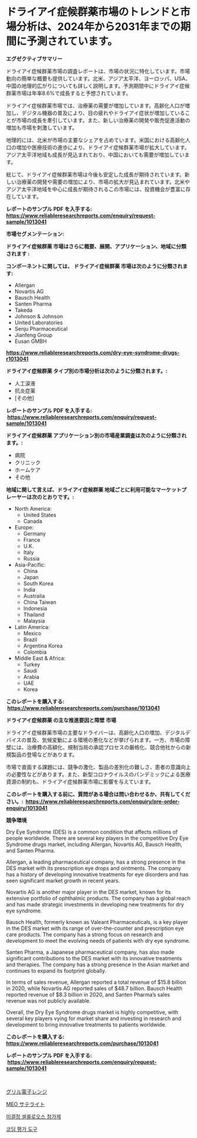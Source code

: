 <p><h1>ドライアイ症候群薬市場のトレンドと市場分析は、2024年から2031年までの期間に予測されています。</h1></p><p><strong>エグゼクティブサマリー</strong></p>
<p><p>ドライアイ症候群薬市場の調査レポートは、市場の状況に特化しています。市場動向の簡単な概要も提供しています。北米、アジア太平洋、ヨーロッパ、USA、中国の地理的広がりについても詳しく説明します。予測期間中にドライアイ症候群薬市場は年率8.6%で成長すると予想されています。</p><p>ドライアイ症候群薬市場では、治療薬の需要が増加しています。高齢化人口が増加し、デジタル機器の普及により、目の疲れやドライアイ症状が増加していることが市場の成長を牽引しています。また、新しい治療薬の開発や販売促進活動の増加も市場を刺激しています。</p><p>地理的には、北米が市場の主要なシェアを占めています。米国における高齢化人口の増加や医療技術の進歩により、ドライアイ症候群薬市場が拡大しています。アジア太平洋地域も成長が見込まれており、中国においても需要が増加しています。</p><p>総じて、ドライアイ症候群薬市場は今後も安定した成長が期待されています。新しい治療薬の開発や需要の増加により、市場の拡大が見込まれています。北米やアジア太平洋地域を中心に成長が期待されるこの市場には、投資機会が豊富に存在しています。</p></p>
<p><strong>レポートのサンプル PDF を入手する: <a href="https://www.reliableresearchreports.com/enquiry/request-sample/1013041">https://www.reliableresearchreports.com/enquiry/request-sample/1013041</a></strong></p>
<p><strong>市場セグメンテーション:</strong></p>
<p><strong> ドライアイ症候群薬 市場はさらに概要、展開、アプリケーション、地域に分類されます :</strong></p>
<p><strong>コンポーネントに関しては、 ドライアイ症候群薬 市場は次のように分類されます: &nbsp;</strong></p>
<p><ul><li>Allergan</li><li>Novartis AG</li><li>Bausch Health</li><li>Santen Pharma</li><li>Takeda</li><li>Johnson & Johnson</li><li>United Laboratories</li><li>Senju Pharmaceutical</li><li>Jianfeng Group</li><li>Eusan GMBH</li></ul></p>
<p><strong><a href="https://www.reliableresearchreports.com/dry-eye-syndrome-drugs-r1013041">https://www.reliableresearchreports.com/dry-eye-syndrome-drugs-r1013041</a></strong></p>
<p><strong> ドライアイ症候群薬 タイプ別の市場分析は次のように分類されます。:</strong></p>
<p><ul><li>人工涙液</li><li>抗炎症薬</li><li>[その他]</li></ul></p>
<p><strong>レポートのサンプル PDF を入手する: &nbsp;<a href="https://www.reliableresearchreports.com/enquiry/request-sample/1013041">https://www.reliableresearchreports.com/enquiry/request-sample/1013041</a></strong></p>
<p><strong> ドライアイ症候群薬 アプリケーション別の市場産業調査は次のように分類されます。:</strong></p>
<p><ul><li>病院</li><li>クリニック</li><li>ホームケア</li><li>その他</li></ul></p>
<p><strong>地域に関して言えば、ドライアイ症候群薬 地域ごとに利用可能なマーケットプレーヤーは次のとおりです。:</strong></p>
<p><ul>
    <li>
        North America:
        <ul>
            <li>United States</li>
            <li>Canada</li>
        </ul>
    </li>
    <li>
        Europe:
        <ul>
            <li>Germany</li>
            <li>France</li>
            <li>U.K.</li>
            <li>Italy</li>
            <li>Russia</li>
        </ul>
    </li>
    <li>
        Asia-Pacific:
        <ul>
            <li>China</li>
            <li>Japan</li>
            <li>South Korea</li>
            <li>India</li>
            <li>Australia</li>
            <li>China Taiwan</li>
            <li>Indonesia</li>
            <li>Thailand</li>
            <li>Malaysia</li>
        </ul>
    </li>
    <li>
        Latin America:
        <ul>
            <li>Mexico</li>
            <li>Brazil</li>
            <li>Argentina Korea</li>
            <li>Colombia</li>
        </ul>
    </li>
    <li>
        Middle East & Africa:
        <ul>
            <li>Turkey</li>
            <li>Saudi</li>
            <li>Arabia</li>
            <li>UAE</li>
            <li>Korea</li>
        </ul>
    </li>
    </ul></p>
<p><strong>このレポートを購入する: &nbsp;<a href="https://www.reliableresearchreports.com/purchase/1013041">https://www.reliableresearchreports.com/purchase/1013041</a></strong></p>
<p><strong>ドライアイ症候群薬 の主な推進要因と障壁 市場</strong></p>
<p><p>ドライアイ症候群薬市場の主要なドライバーは、高齢化人口の増加、デジタルデバイスの普及、気候変動による環境の悪化などが挙げられます。一方、市場の障壁には、治療費の高額化、規制当局の承認プロセスの厳格化、競合他社からの新規製品の登場などがあります。</p><p>市場で直面する課題には、競争の激化、製品の差別化の難しさ、患者の意識向上の必要性などがあります。また、新型コロナウイルスのパンデミックによる医療資源の制約も、ドライアイ症候群薬市場に影響を与えています。</p></p>
<p><strong>このレポートを購入する前に、質問がある場合は問い合わせるか、共有してください。:&nbsp; <a href="https://www.reliableresearchreports.com/enquiry/pre-order-enquiry/1013041">https://www.reliableresearchreports.com/enquiry/pre-order-enquiry/1013041</a></strong></p>
<p><strong>競争環境</strong></p>
<p><p>Dry Eye Syndrome (DES) is a common condition that affects millions of people worldwide. There are several key players in the competitive Dry Eye Syndrome drugs market, including Allergan, Novartis AG, Bausch Health, and Santen Pharma.</p><p>Allergan, a leading pharmaceutical company, has a strong presence in the DES market with its prescription eye drops and ointments. The company has a history of developing innovative treatments for eye disorders and has seen significant market growth in recent years.</p><p>Novartis AG is another major player in the DES market, known for its extensive portfolio of ophthalmic products. The company has a global reach and has made strategic investments in developing new treatments for dry eye syndrome.</p><p>Bausch Health, formerly known as Valeant Pharmaceuticals, is a key player in the DES market with its range of over-the-counter and prescription eye care products. The company has a strong focus on research and development to meet the evolving needs of patients with dry eye syndrome.</p><p>Santen Pharma, a Japanese pharmaceutical company, has also made significant contributions to the DES market with its innovative treatments and therapies. The company has a strong presence in the Asian market and continues to expand its footprint globally.</p><p>In terms of sales revenue, Allergan reported a total revenue of $15.8 billion in 2020, while Novartis AG reported sales of $48.7 billion. Bausch Health reported revenue of $8.3 billion in 2020, and Santen Pharma’s sales revenue was not publicly available.</p><p>Overall, the Dry Eye Syndrome drugs market is highly competitive, with several key players vying for market share and investing in research and development to bring innovative treatments to patients worldwide.</p></p>
<p><strong>このレポートを購入する: &nbsp; <a href="https://www.reliableresearchreports.com/purchase/1013041">https://www.reliableresearchreports.com/purchase/1013041</a></strong></p>
<p><strong>レポートのサンプル PDF を入手する: &nbsp;<a href="https://www.reliableresearchreports.com/enquiry/request-sample/1013041">https://www.reliableresearchreports.com/enquiry/request-sample/1013041</a></strong><strong></strong></p>
<p>&nbsp;</p>
<p><p><a href="https://medium.com/@camerondowd204/%E3%82%B0%E3%83%AA%E3%83%AB%E9%9B%BB%E5%AD%90%E3%83%AC%E3%83%B3%E3%82%B8%E5%B8%82%E5%A0%B4-%E7%AB%B6%E4%BA%89%E5%88%86%E6%9E%90-%E5%B8%82%E5%A0%B4%E5%8B%95%E5%90%91%E3%81%8A%E3%82%88%E3%81%B32031%E5%B9%B4%E3%81%BE%E3%81%A7%E3%81%AE%E4%BA%88%E6%B8%AC-2ca58dbcf0a3">グリル電子レンジ</a></p><p><a href="https://medium.com/@brittanyvon2023/meo%E8%A1%9B%E6%98%9F%E5%B8%82%E5%A0%B4-2031%E5%B9%B4%E3%81%BE%E3%81%A7%E3%81%AE%E3%83%88%E3%83%AC%E3%83%B3%E3%83%89-%E4%BA%88%E6%B8%AC-%E7%AB%B6%E4%BA%89%E5%88%86%E6%9E%90-501bb66fb4c2">MEO サテライト</a></p><p><a href="https://medium.com/@porterhntz2023/%EC%A7%80%EB%AF%B8%ED%81%AC%EB%A1%9C%ED%81%AC%EB%A6%AC%EC%8A%A4%ED%83%88%EB%A6%B0%EC%85%80%EB%A3%B0%EB%A1%9C%EC%8A%A4-%EB%B3%B4%EC%A1%B0%EC%A0%9C-%EC%8B%9C%EC%9E%A5%EC%9D%80-%EC%8B%9C%EC%9E%A5-%EC%A0%90%EC%9C%A0%EC%9C%A8-%EC%8B%9C%EC%9E%A5-%EB%8F%99%ED%96%A5-%EB%B0%8F-%EC%8B%9C%EC%9E%A5-%EC%84%B1%EC%9E%A5%EC%97%90-%EB%8C%80%ED%95%9C-%EC%A0%95%EB%B3%B4%EB%A5%BC-%EC%A0%9C%EA%B3%B5%ED%95%A9%EB%8B%88%EB%8B%A4-769269530107">미결정 셀룰로오스 첨가제</a></p><p><a href="https://medium.com/@garyauer906782023/%EC%BD%94%EB%94%A9-%ED%8F%89%EA%B0%80-%EB%8F%84%EA%B5%AC-%EC%8B%9C%EC%9E%A5-%EC%9C%A0%ED%98%95-%EC%9D%91%EC%9A%A9-%EB%B0%8F-%EC%A7%80%EB%A6%AC%EC%97%90-%EB%8C%80%ED%95%9C-%ED%8F%AC%EA%B4%84%EC%A0%81-%ED%8F%89%EA%B0%80-a909372bfad1">코딩 평가 도구</a></p></p>